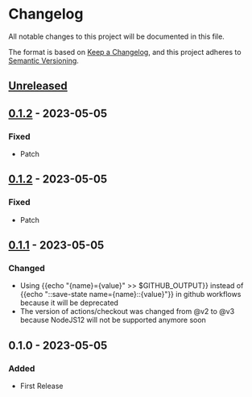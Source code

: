 # Changelog
All notable changes to this project will be documented in this file.

The format is based on [Keep a Changelog](https://keepachangelog.com/en/1.0.0/), and this project adheres to [Semantic Versioning](https://semver.org/spec/v2.0.0.html).

## [Unreleased]

## [0.1.2] - 2023-05-05
### Fixed
- Patch

## [0.1.2] - 2023-05-05
### Fixed
- Patch

## [0.1.1] - 2023-05-05
### Changed
- Using {{echo "{name}={value}" >> $GITHUB_OUTPUT}} instead of {{echo "::save-state name={name}::{value}"}} in github workflows because it will be deprecated
- The version of actions/checkout was changed from @v2 to @v3 because NodeJS12 will not be supported anymore soon

## 0.1.0 - 2023-05-05
### Added
- First Release

[Unreleased]: https://github.com/jfquinones/my_project/compare/0.1.2...master
[0.1.2]: https://github.com/jfquinones/my_project/compare/0.1.1...0.1.2
[0.1.1]: https://github.com/jfquinones/my_project/compare/0.1.0...0.1.1

